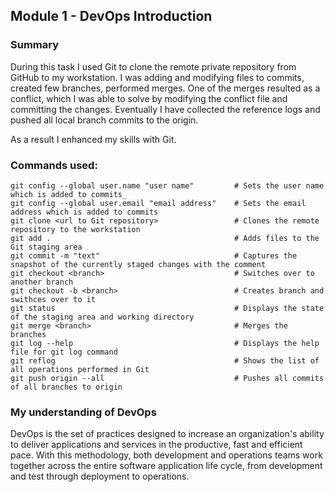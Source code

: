 ## Module 1 - DevOps Introduction
### Summary
During this task I used Git to clone the remote private repository from GitHub to my workstation. I was adding and modifying files to commits, created few branches, performed merges. One of the merges resulted as a conflict, which I was able to solve by modifying the conflict file and committing the changes. Eventually I have collected the reference logs and pushed all local branch commits to the origin. 

As a result I enhanced my skills with Git.
### Commands used:
    git config --global user.name "user name"         # Sets the user name which is added to commits_
    git config --global user.email "email address"    # Sets the email address which is added to commits
    git clone <url to Git repository>                 # Clones the remote repository to the workstation
    git add .                                         # Adds files to the Git staging area
    git commit -m "text"                              # Captures the snapshot of the currently staged changes with the comment
    git checkout <branch>                             # Switches over to another branch
    git checkout -b <branch>                          # Creates branch and swithces over to it
    git status                                        # Displays the state of the staging area and working directory
    git merge <branch>                                # Merges the branches
    git log --help                                    # Displays the help file for git log command
    git reflog                                        # Shows the list of all operations performed in Git
    git push origin --all                             # Pushes all commits of all branches to origin
### My understanding of DevOps
DevOps is the set of practices designed to increase an organization's ability to deliver applications and services in the productive, fast and efficient pace. With this methodology, both development and operations teams work together across the entire software application life cycle, from development and test through deployment to operations.
